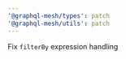 ```yaml
---
'@graphql-mesh/types': patch
'@graphql-mesh/utils': patch
---
```


Fix `filterBy` expression handling
